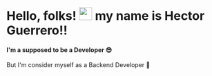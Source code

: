 # Hello, folks! <img src="https://raw.githubusercontent.com/MartinHeinz/MartinHeinz/master/wave.gif" width="30px"> my name is Hector Guerrero!!
#### I'm a supposed to be a Developer  :sunglasses: 
But I'm consider myself as a Backend Developer :cowboy_hat_face:
